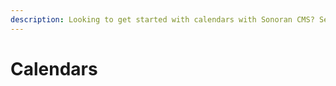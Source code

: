 ```yaml
---
description: Looking to get started with calendars with Sonoran CMS? See our guides below!
---
```


# Calendars

